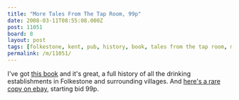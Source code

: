 ```yaml
---
title: "More Tales From The Tap Room, 99p"
date: 2008-03-11T08:55:08.000Z
post: 11051
board: 8
layout: post
tags: [folkestone, kent, pub, history, book, tales from the tap room, more tales from the tap room, eammon rooney, martin easdown]
permalink: /m/11051/
---
```

I've got <a href="http://cgi.ebay.co.uk/ws/eBayISAPI.dll?ViewItem&item=270218706457&ssPageName=ADME:B:SS:GB:1123">this book</a> and it's great, a full history of all the drinking establishments in Folkestone and surrounding villages. And <a href="http://cgi.ebay.co.uk/ws/eBayISAPI.dll?ViewItem&item=270218706457&ssPageName=ADME:B:SS:GB:1123">here's a rare copy on ebay</a>, starting bid 99p.
